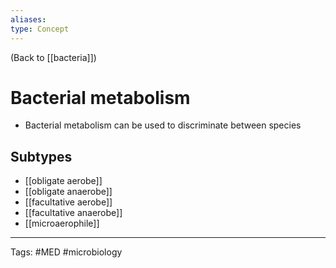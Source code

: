 ```yaml
---
aliases: 
type: Concept
---
```


(Back to [[bacteria]])

# Bacterial metabolism

- Bacterial metabolism can be used to discriminate between species
## Subtypes
- [[obligate aerobe]]
- [[obligate anaerobe]]
- [[facultative aerobe]]
- [[facultative anaerobe]]
- [[microaerophile]]

---
Tags: #MED #microbiology 